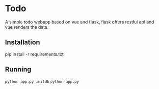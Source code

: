 # Todo
A simple todo webapp based on vue and flask, flask offers restful api and vue renders the data.

## Installation
pip install -r requirements.txt

## Running
```python app.py initdb```
```python app.py```

